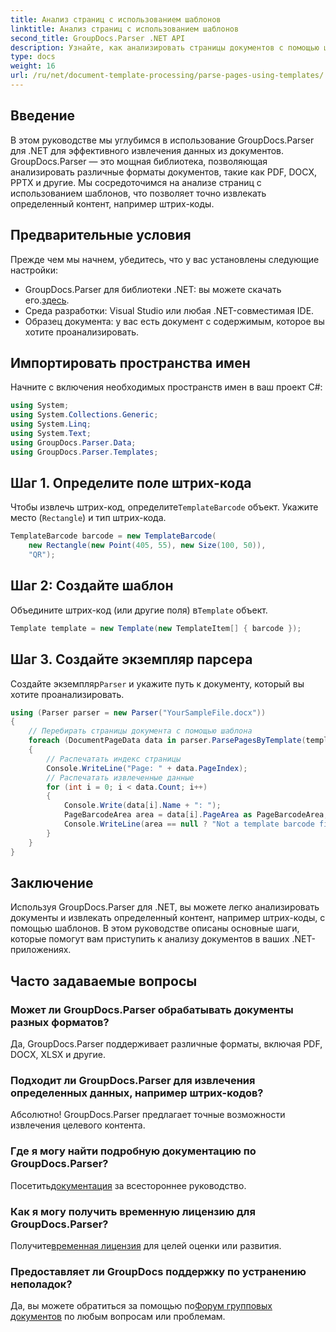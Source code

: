 ```yaml
---
title: Анализ страниц с использованием шаблонов
linktitle: Анализ страниц с использованием шаблонов
second_title: GroupDocs.Parser .NET API
description: Узнайте, как анализировать страницы документов с помощью шаблонов в .NET с помощью GroupDocs.Parser. Эффективно извлекайте определенный контент для своих приложений.
type: docs
weight: 16
url: /ru/net/document-template-processing/parse-pages-using-templates/
---
```

## Введение
В этом руководстве мы углубимся в использование GroupDocs.Parser для .NET для эффективного извлечения данных из документов. GroupDocs.Parser — это мощная библиотека, позволяющая анализировать различные форматы документов, такие как PDF, DOCX, PPTX и другие. Мы сосредоточимся на анализе страниц с использованием шаблонов, что позволяет точно извлекать определенный контент, например штрих-коды.
## Предварительные условия
Прежде чем мы начнем, убедитесь, что у вас установлены следующие настройки:
-  GroupDocs.Parser для библиотеки .NET: вы можете скачать его.[здесь](https://releases.groupdocs.com/parser/net/).
- Среда разработки: Visual Studio или любая .NET-совместимая IDE.
- Образец документа: у вас есть документ с содержимым, которое вы хотите проанализировать.

## Импортировать пространства имен
Начните с включения необходимых пространств имен в ваш проект C#:
```csharp
using System;
using System.Collections.Generic;
using System.Linq;
using System.Text;
using GroupDocs.Parser.Data;
using GroupDocs.Parser.Templates;
```
## Шаг 1. Определите поле штрих-кода
 Чтобы извлечь штрих-код, определите`TemplateBarcode` объект. Укажите место (`Rectangle`) и тип штрих-кода.
```csharp
TemplateBarcode barcode = new TemplateBarcode(
    new Rectangle(new Point(405, 55), new Size(100, 50)),
    "QR");
```
## Шаг 2: Создайте шаблон
 Объедините штрих-код (или другие поля) в`Template` объект.
```csharp
Template template = new Template(new TemplateItem[] { barcode });
```
## Шаг 3. Создайте экземпляр парсера
 Создайте экземпляр`Parser` и укажите путь к документу, который вы хотите проанализировать.
```csharp
using (Parser parser = new Parser("YourSampleFile.docx"))
{
    // Перебирать страницы документа с помощью шаблона
    foreach (DocumentPageData data in parser.ParsePagesByTemplate(template))
    {
        // Распечатать индекс страницы
        Console.WriteLine("Page: " + data.PageIndex);
        // Распечатать извлеченные данные
        for (int i = 0; i < data.Count; i++)
        {
            Console.Write(data[i].Name + ": ");
            PageBarcodeArea area = data[i].PageArea as PageBarcodeArea;
            Console.WriteLine(area == null ? "Not a template barcode field" : area.Value);
        }
    }
}
```

## Заключение
Используя GroupDocs.Parser для .NET, вы можете легко анализировать документы и извлекать определенный контент, например штрих-коды, с помощью шаблонов. В этом руководстве описаны основные шаги, которые помогут вам приступить к анализу документов в ваших .NET-приложениях.

## Часто задаваемые вопросы
### Может ли GroupDocs.Parser обрабатывать документы разных форматов?
Да, GroupDocs.Parser поддерживает различные форматы, включая PDF, DOCX, XLSX и другие.
### Подходит ли GroupDocs.Parser для извлечения определенных данных, например штрих-кодов?
Абсолютно! GroupDocs.Parser предлагает точные возможности извлечения целевого контента.
### Где я могу найти подробную документацию по GroupDocs.Parser?
 Посетить[документация](https://reference.groupdocs.com/parser/net/) за всестороннее руководство.
### Как я могу получить временную лицензию для GroupDocs.Parser?
 Получите[временная лицензия](https://purchase.groupdocs.com/temporary-license/) для целей оценки или развития.
### Предоставляет ли GroupDocs поддержку по устранению неполадок?
 Да, вы можете обратиться за помощью по[Форум групповых документов](https://forum.groupdocs.com/c/parser/17) по любым вопросам или проблемам.
